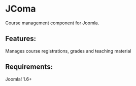 # JComa

Course management component for Joomla.
<Longer description goes here>

## Features:

Manages course registrations, grades and teaching material

## Requirements:

Joomla! 1.6+
